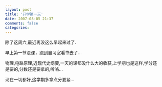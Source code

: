```yaml
---
layout: post
title: '开学第一天'
date: 2007-03-05 21:37
comments: false
categories: 
---
```

    

除了这周六,最近再没这么早起来过了.

早上第一节没课，跑到自习室看书去了...

物理,电路原理,近现代史纲要,一天的课都没什么大的收获,上学期也是这样,学分还是要的,分数还是要拿的,听咯...

现在一切都好,这学期多拿点分要紧...

